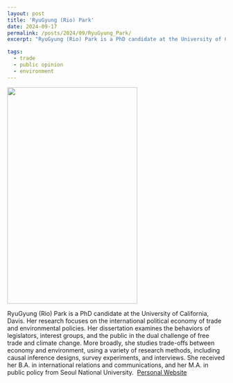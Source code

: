 ```yaml
---
layout: post
title: 'RyuGyung (Rio) Park'
date: 2024-09-17
permalink: /posts/2024/09/RyuGyung_Park/
excerpt: "RyuGyung (Rio) Park is a PhD candidate at the University of California, Davis. Her research focuses on the international political economy of trade and environmental policies. Her dissertation examines the behaviors of legislators, interest groups, and the public in the dual challenge of free trade and climate change. More broadly, she studies trade-offs between economy and environment, using a variety of research methods, including causal inference designs, survey experiments, and interviews. She received her B.A. in international relations and communications, and her M.A. in public policy from Seoul National University."

tags:
  - trade
  - public opinion
  - environment
---
```

<img src="https://gsipe-workshop.github.io/images/RyuGyung_Park.JPG" width="300" height="500" />


RyuGyung (Rio) Park is a PhD candidate at the University of California, Davis. Her research focuses on the international political economy of trade and environmental policies. Her dissertation examines the behaviors of legislators, interest groups, and the public in the dual challenge of free trade and climate change. More broadly, she studies trade-offs between economy and environment, using a variety of research methods, including causal inference designs, survey experiments, and interviews. She received her B.A. in international relations and communications, and her M.A. in public policy from Seoul National University. 
<a href= "https://riopark.weebly.com/">Personal Website</a>
